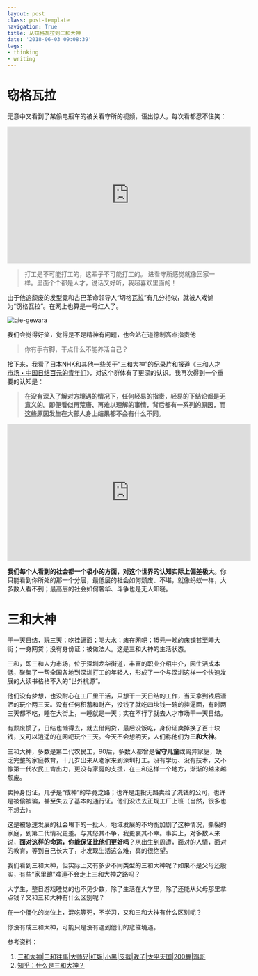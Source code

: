 ```yaml
---
layout: postclass: post-templatenavigation: True
title: 从窃格瓦拉到三和大神
date: '2018-06-03 09:08:39'
tags:
- thinking
- writing
---
```


# 窃格瓦拉
无意中又看到了某偷电瓶车的被关看守所的视频，语出惊人，每次看都忍不住笑：
<iframe width="560" height="315" src="https://www.youtube.com/embed/2Nqm8i0PKy4?rel=0" frameborder="0" allow="autoplay; encrypted-media" allowfullscreen></iframe>


>打工是不可能打工的，这辈子不可能打工的。
进看守所感觉就像回家一样。里面个个都是人才，说话又好听，我超喜欢里面的！

由于他这颓废的发型竟和古巴革命领导人“切格瓦拉”有几分相似，就被人戏谑为“窃格瓦拉”。在网上也算是一号红人了。

![qie-gewara](/content/images/2018/06/qie-gewara.jpg)

我们会觉得好笑，觉得是不是精神有问题，也会站在道德制高点指责他
> 你有手有脚，干点什么不能养活自己？

接下来，我看了日本NHK和其他一些关于“三和大神”的纪录片和报道《[三和人才市场・中国日结百元的青年们](https://www.youtube.com/watch?v=YcidornQ7rU&t=1145s)》，对这个群体有了更深的认识。我再次得到一个重要的认知是：

> **在没有深入了解对方境遇的情况下，任何轻易的指责，轻易的下结论都是无意义的。即便看似再荒唐、再难以理解的事情，背后都有一系列的原因，而这些原因发生在大部人身上结果都不会有什么不同**。

<iframe width="560" height="315" src="https://www.youtube.com/embed/YcidornQ7rU?rel=0" frameborder="0" allow="autoplay; encrypted-media" allowfullscreen></iframe>

**我们每个人看到的社会都一个极小的方面，对这个世界的认知实际上偏差极大**。你只能看到你所处的那一个分层，最低层的社会如何颓废、不堪，就像蚂蚁一样，大多数人看不到；最高层的社会如何奢华、斗争也是无人知晓。

# 三和大神

干一天日结，玩三天；吃挂逼面；喝大水；瘫在网吧；15元一晚的床铺甚至睡大街；一身网贷；没有身份证；被做法人。这是三和大神的生活状态。

三和，即三和人力市场，位于深圳龙华街道，丰富的职业介绍中介，因生活成本低，聚集了一帮全国各地到深圳打工的年轻人，形成了一个与深圳这样一个快速发展的大读书格格不入的“世外桃源”。

他们没有梦想，也没耐心在工厂里干活，只想干一天日结的工作，当天拿到钱后潇洒的玩个两三天。没有任何积蓄和财产，没钱了就吃四块钱一碗的挂逼面，有时两三天都不吃，睡在大街上，一睡就是一天；实在不行了就去人才市场干一天日结。

有颓废惯了，日结也懒得去，就去借网贷，最后没饭吃，身份证卖掉换了百十块钱，又可以逍遥的在网吧玩个三天。今天不会想明天，人们称他们为**三和大神**。

三和大神，多数是第二代农民工，90后，多数人都曾是**留守儿童**或离异家庭，缺乏完整的家庭教育，十几岁出来从老家来到深圳打工。没有学历、没有技术，又不像第一代农民工肯出力，更没有家庭的支援，在三和这样一个地方，渐渐的越来越颓废。

卖掉身份证，几乎是“成神”的毕竟之路；也许是走投无路卖给了洗钱的公司，也许是被偷被骗，甚至失去了基本的通行证。他们没法去正规工厂上班（当然，很多也不想去）。

这是被急速发展的社会甩下的一批人，地域发展的不均衡加剧了这种情况，撕裂的家庭，到第二代情况更差。与其怒其不争，我更哀其不幸。事实上，对多数人来说，**面对这样的命运，你能保证比他们更好吗**？从出生到周遭，面对的人情，面对的教育，等到自己长大了，才发现生活这么难，真的很绝望。

我们看到三和大神，但实际上又有多少不同类型的三和大神呢？如果不是父母还殷实，有些“家里蹲”难道不会走上三和大神之路吗？

大学生，整日游戏睡觉的也不见少数，除了生活在大学里，除了还能从父母那里拿点钱？又和三和大神有什么区别呢？

在一个僵化的岗位上，混吃等死，不学习，又和三和大神有什么区别呢？

你没有成三和大神，可能只是没有遇到他们的悲催境遇。


参考资料：
1. [三和大神|三和往事|大师兄|红姐|小黑|皮裤|戏子|太平天国|200舞|鸡哥](http://3hedashen.com/)
2. [知乎：什么是三和大神？](https://www.zhihu.com/question/37937282)
